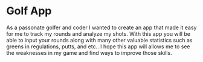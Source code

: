 # Golf App

As a passonate golfer and coder I wanted to create an app that made it easy for me to track my rounds and analyze my shots. 
With this app you will be able to input your rounds along with many other valuable statistics such as greens in regulations, putts, and etc..
I hope this app will allows me to see the weaknesses in my game and find ways to improve those skills.
